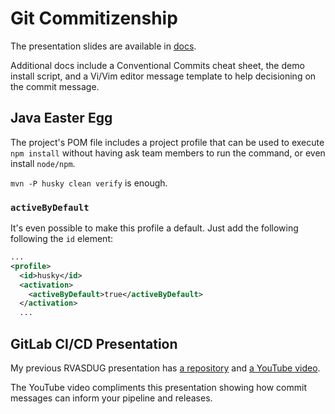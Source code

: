 # Git Commitizenship

The presentation slides are available in [docs](docs).

Additional docs include a Conventional Commits cheat sheet, the demo install script, and a Vi/Vim editor message template to help decisioning on the commit message.

## Java Easter Egg

The project's POM file includes a project profile that can be used to execute `npm install` without having ask team members to run the command, or even install `node/npm`. 

`mvn -P husky clean verify` is enough.

### `activeByDefault`

It's even possible to make this profile a default. Just add the following following the `id` element:

```xml
...
<profile>
  <id>husky</id>
  <activation>
    <activeByDefault>true</activeByDefault>
  </activation>
  ...
```
## GitLab CI/CD Presentation

My previous RVASDUG presentation has [a repository](https://gitlab.com/another15y/rva-sdug-redux) and [a YouTube video](https://youtu.be/GD_tBUf6sno).

The YouTube video compliments this presentation showing how commit messages can inform your pipeline and releases.

